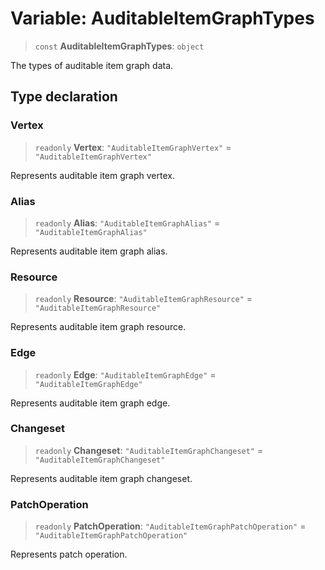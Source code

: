 # Variable: AuditableItemGraphTypes

> `const` **AuditableItemGraphTypes**: `object`

The types of auditable item graph data.

## Type declaration

### Vertex

> `readonly` **Vertex**: `"AuditableItemGraphVertex"` = `"AuditableItemGraphVertex"`

Represents auditable item graph vertex.

### Alias

> `readonly` **Alias**: `"AuditableItemGraphAlias"` = `"AuditableItemGraphAlias"`

Represents auditable item graph alias.

### Resource

> `readonly` **Resource**: `"AuditableItemGraphResource"` = `"AuditableItemGraphResource"`

Represents auditable item graph resource.

### Edge

> `readonly` **Edge**: `"AuditableItemGraphEdge"` = `"AuditableItemGraphEdge"`

Represents auditable item graph edge.

### Changeset

> `readonly` **Changeset**: `"AuditableItemGraphChangeset"` = `"AuditableItemGraphChangeset"`

Represents auditable item graph  changeset.

### PatchOperation

> `readonly` **PatchOperation**: `"AuditableItemGraphPatchOperation"` = `"AuditableItemGraphPatchOperation"`

Represents patch operation.
